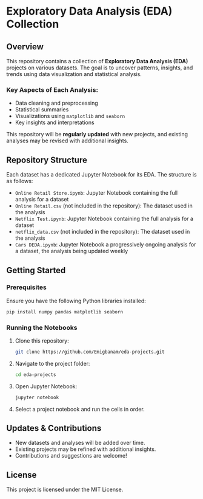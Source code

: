 # Exploratory Data Analysis (EDA) Collection

## Overview
This repository contains a collection of **Exploratory Data Analysis (EDA)** projects on various datasets. The goal is to uncover patterns, insights, and trends using data visualization and statistical analysis.

### Key Aspects of Each Analysis:
- Data cleaning and preprocessing
- Statistical summaries
- Visualizations using `matplotlib` and `seaborn`
- Key insights and interpretations

This repository will be **regularly updated** with new projects, and existing analyses may be revised with additional insights.

## Repository Structure
Each dataset has a dedicated Jupyter Notebook for its EDA. The structure is as follows:
- `Online Retail Store.ipynb`: Jupyter Notebook containing the full analysis for a dataset
- `Online Retail.csv` (not included in the repository): The dataset used in the analysis
-  `Netflix Test.ipynb`: Jupyter Notebook containing the full analysis for a dataset
- `netflix_data.csv` (not included in the repository): The dataset used in the analysis
-  `Cars DEDA.ipynb`: Jupyter Notebook a progressively ongoing analysis for a dataset, the analysis being updated weekly

## Getting Started
### Prerequisites
Ensure you have the following Python libraries installed:
```bash
pip install numpy pandas matplotlib seaborn
```

### Running the Notebooks
1. Clone this repository:
   ```bash
   git clone https://github.com/Emigbanam/eda-projects.git
   ```
2. Navigate to the project folder:
   ```bash
   cd eda-projects
   ```
3. Open Jupyter Notebook:
   ```bash
   jupyter notebook
   ```
4. Select a project notebook and run the cells in order.

## Updates & Contributions
- New datasets and analyses will be added over time.
- Existing projects may be refined with additional insights.
- Contributions and suggestions are welcome!

## License
This project is licensed under the MIT License.

